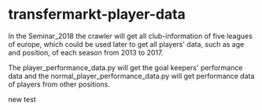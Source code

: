 # transfermarkt-player-data

In the Seminar_2018 the crawler will get all club-information of five leagues of europe, which could be used later to get all players' data, such as age and position, of each season from 2013 to 2017.

The player_performance_data.py will get the goal keepers' performance data and the normal_player_performance_data.py will get performance data of players from other positions.

new test
